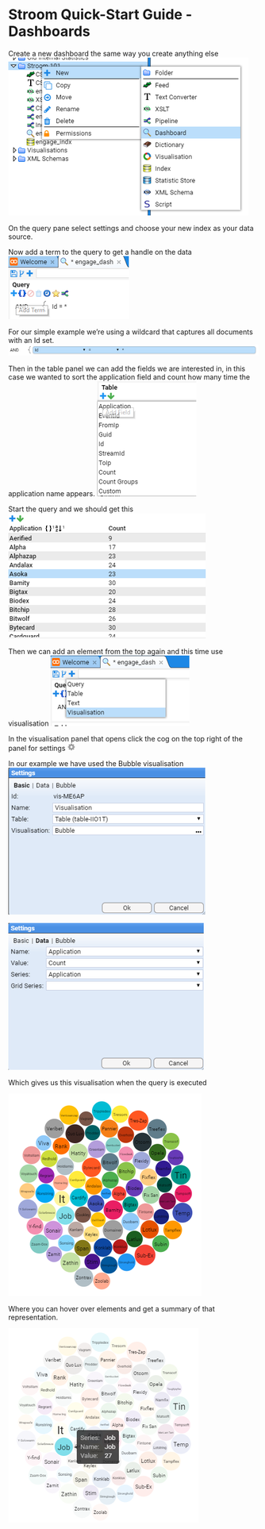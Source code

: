 # Stroom Quick-Start Guide - Dashboards

Create a new dashboard the same way you create anything else
![New dashboard](images/001_dashboard_new.png)

On the query pane select settings and choose your new index as your data source.

Now add a term to the query to get a handle on the data
![Dashboard query add term](images/002_dashboard_query_add_term.png)

For our simple example we’re using a wildcard that captures all documents with an Id set.
![Dashboard query edit term](images/003_dashboard_query_edit_term.png)

Then in the table panel we can add the fields we are interested in, in this case we wanted to sort the application field and count how many time the application name appears.
![Dashboard table fields](images/004_dashboard_table_fields.png)

Start the query and we should get this
![Dashboard table](images/005_dashboard_table.png)

Then we can add an element from the top again and this time use visualisation
![Dashboard add visualisation](images/006_dashboard_add_visualisation.png)

In the visualisation panel that opens click the cog on the top right of the panel for settings
![Dashboard settings button](images/007_dashboard_settings_button.png)

In our example we have used the Bubble visualisation
![Visualisation settings - basic](images/008_visualisation_settings_basic.png)

![Visualisation settings data](images/009_visualisation_settings_data.png)

Which gives us this visualisation when the query is executed

![Bubble visualisation](images/010_visualisation_bubbles.png)

Where you can hover over elements and get a summary of that representation.

![Bubble visualisation legends](images/011_visualisation_bubbles_legend.png)
